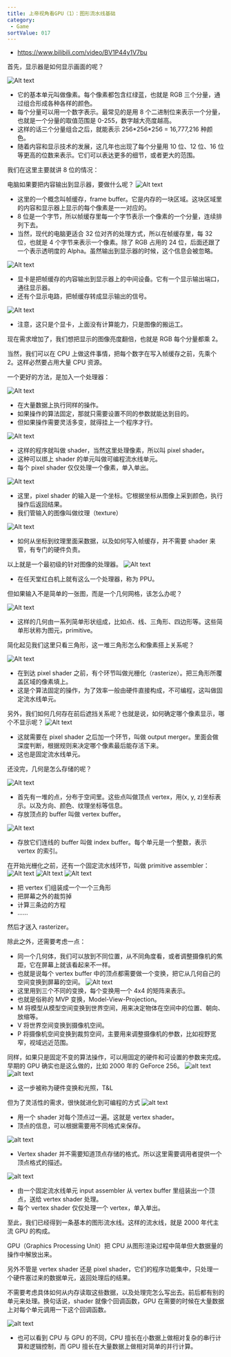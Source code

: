 ```yaml
---
title: 上帝视角看GPU（1）：图形流水线基础
category:
 - Game
sortValue: 017
---
```


- https://www.bilibili.com/video/BV1P44y1V7bu

首先，显示器是如何显示画面的呢？

![Alt text](image.png)

- 它的基本单元叫做像素。每个像素都包含红绿蓝，也就是 RGB 三个分量，通过组合形成各种各样的颜色。
- 每个分量可以用一个数字表示。最常见的是用 8 个二进制位来表示一个分量，也就是一个分量的取值范围是 0-255，数字越大亮度越高。
- 这样的话三个分量组合之后，就能表示 256\*256\*256 = 16,777,216 种颜色。
- 随着内容和显示技术的发展，这几年也出现了每个分量用 10 位、12 位、16 位等更高的位数来表示。它们可以表达更多的细节，或者更大的范围。

我们在这里主要就讲 8 位的情况：

电脑如果要把内容输出到显示器，要做什么呢？
![Alt text](image-1.png)

- 这里的一个概念叫帧缓存，frame buffer。它是内存的一块区域。这块区域里的内容和显示器上显示的每个像素是一一对应的。
- 8 位是一个字节，所以帧缓存里每一个字节表示一个像素的一个分量，连续排列下去。
- 当然，现代的电脑更适合 32 位对齐的处理方式，所以在帧缓存里，每 32 位，也就是 4 个字节来表示一个像素。除了 RGB 占用的 24 位，后面还跟了一个表示透明度的 Alpha。虽然输出到显示器的时候，这个信息会被忽略。

![Alt text](image-2.png)

- 显卡是把帧缓存的内容输出到显示器上的中间设备。它有一个显示输出端口，通往显示器。
- 还有个显示电路，把帧缓存转成显示输出的信号。

![Alt text](image-3.png)

- 注意，这只是个显卡，上面没有计算能力，只是图像的搬运工。

现在需求增加了，我们想把显示的图像亮度翻倍，也就是 RGB 每个分量都乘 2。

当然，我们可以在 CPU 上做这件事情，把每个数字在写入帧缓存之前，先乘个 2。这样必然要占用大量 CPU 资源。

一个更好的方法，是加入一个处理器：

![Alt text](image-4.png)

- 在大量数据上执行同样的操作。
- 如果操作的算法固定，那就只需要设置不同的参数就能达到目的。
- 但如果操作需要灵活多变，就得挂上一个程序才行。

![Alt text](image-5.png)

- 这样的程序就叫做 shader，当然这里处理像素，所以叫 pixel shader。
- 这种可以绑上 shader 的单元叫做可编程流水线单元。
- 每个 pixel shader 仅仅处理一个像素，单入单出。

![Alt text](image-6.png)

- 这里，pixel shader 的输入是一个坐标。它根据坐标从图像上采到颜色，执行操作后返回结果。
- 我们管输入的图像叫做纹理（texture）

![Alt text](image-7.png)

- 如何从坐标到纹理里面采数据，以及如何写入帧缓存，并不需要 shader 来管，有专门的硬件负责。

以上就是一个最初级的针对图像的处理器。
![Alt text](image-8.png)

- 在任天堂红白机上就有这么一个处理器，称为 PPU。

但如果输入不是简单的一张图，而是一个几何网格，该怎么办呢？

![Alt text](image-9.png)

- 这样的几何由一系列简单形状组成，比如点、线、三角形、四边形等。这些简单形状称为图元，primitive。

简化起见我们这里只看三角形，这一堆三角形怎么和像素搭上关系呢？

![Alt text](image-10.png)

- 在到达 pixel shader 之前，有个环节叫做光栅化（rasterize）。把三角形所覆盖区域的像素填上。
- 这是个算法固定的操作，为了效率一般由硬件直接构成，不可编程，这叫做固定流水线单元。

另外，我们如何几何存在前后遮挡关系呢？也就是说，如何确定哪个像素显示，哪个不显示呢？
![Alt text](image-11.png)

- 这就需要在 pixel shader 之后加一个环节，叫做 output merger。里面会做深度判断，根据规则来决定哪个像素最后能存活下来。
- 这也是固定流水线单元。

还没完，几何是怎么存储的呢？

![Alt text](image-12.png)

- 首先有一堆的点，分布于空间里。这些点叫做顶点 vertex，用(x, y, z)坐标表示。以及方向、颜色、纹理坐标等信息。
- 存放顶点的 buffer 叫做 vertex buffer。

![Alt text](image-13.png)

- 存放它们连线的 buffer 叫做 index buffer。每个单元是一个整数，表示 vertex 的索引。

在开始光栅化之前，还有一个固定流水线环节，叫做 primitive assembler：
![Alt text](image-16.png)
![Alt text](image-14.png)
![Alt text](image-15.png)

- 把 vertex 们组装成一个一个三角形
- 把屏幕之外的裁剪掉
- 计算三条边的方程
- ……

然后才送入 rasterizer。

除此之外，还需要考虑一点：

- 同一个几何体，我们可以放到不同位置，从不同角度看，或者调整摄像机的焦距，它在屏幕上就该看起来不一样。
- 也就是说每个 vertex buffer 中的顶点都需要做一个变换，把它从几何自己的空间变换到屏幕的空间。
  ![Alt text](image-17.png)
- 这里用到三个不同的变换，每个变换用一个 4x4 的矩阵来表示。
- 也就是俗称的 MVP 变换，Model-View-Projection。
- M 将模型从模型空间变换到世界空间，用来决定物体在空间中的位置、朝向、放缩等。
- V 将世界空间变换到摄像机空间。
- P 将摄像机空间变换到裁剪空间，主要用来调整摄像机的参数，比如视野宽窄，视域远近范围。

同样，如果只是固定不变的算法操作，可以用固定的硬件和可设置的参数来完成。早期的 GPU 确实也是这么做的，比如 2000 年的 GeForce 256。
![alt text](image-18.png)
![alt text](image-19.png)

- 这一步被称为硬件变换和光照，T&L

但为了灵活性的需求，很快就进化到可编程的方式
![alt text](image-20.png)

- 用一个 shader 对每个顶点过一遍。这就是 vertex shader。
- 顶点的信息，可以根据需要用不同格式来保存。

![alt text](image-21.png)

- Vertex shader 并不需要知道顶点存储的格式。所以这里需要调用者提供一个顶点格式的描述。

![alt text](image-22.png)

- 由一个固定流水线单元 input assembler 从 vertex buffer 里组装出一个顶点，送给 vertex shader 处理。
- 每个 vertex shader 仅仅处理一个 vertex，单入单出。

至此，我们已经得到一条基本的图形流水线。这样的流水线，就是 2000 年代主流 GPU 的构成。

GPU（Graphics Processing Unit）把 CPU 从图形渲染过程中简单但大数据量的操作中解放出来。

另外不管是 vertex shader 还是 pixel shader，它们的程序功能集中，只处理一个硬件塞过来的数据单元，返回处理后的结果。

不需要考虑具体如何从内存读取这些数据，以及处理完怎么写出去。前后都有别的单元来处理。换句话说，shader 就像个回调函数，GPU 在需要的时候在大量数据上对每个单元调用一下这个回调函数。

![alt text](image-23.png)

- 也可以看到 CPU 与 GPU 的不同，CPU 擅长在小数据上做相对复杂的串行计算和逻辑控制，而 GPU 擅长在大量数据上做相对简单的并行计算。
